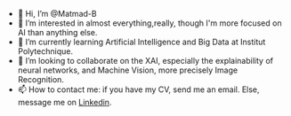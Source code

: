 - 👋 Hi, I’m @Matmad-B
- 👀 I’m interested in almost everything,really, though I'm more focused on AI than anything else.
- 🌱 I’m currently learning Artificial Intelligence and Big Data at Institut Polytechnique.
- 💞️ I’m looking to collaborate on the XAI, especially the explainability of neural networks, and Machine Vision, more precisely Image Recognition.
- 📫 How to contact me: if you have my CV, send me an email. Else, message me on [Linkedin](https://www.linkedin.com/in/mathilde-bonin-505844229/).

<!---
Matmad-B/Matmad-B is a ✨ special ✨ repository because its `README.md` (this file) appears on your GitHub profile.
You can click the Preview link to take a look at your changes.
--->
